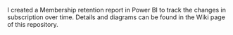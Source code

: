 I created a Membership retention report in Power BI to track the changes in subscription over time.
Details and diagrams can be found in the Wiki page of this repository.

